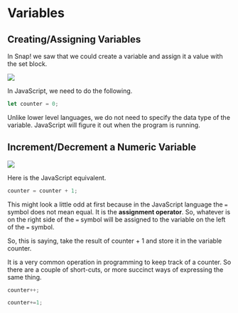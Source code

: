 # Variables

## Creating/Assigning Variables

In Snap! we saw that we could create a variable and assign it a value with the set block.

![](https://lh5.googleusercontent.com/HuXPos2yNMmc4bqQiKZN3ydBAL1xiPPDhUTaxeYN1E6dbH9AAyKrFBp3eaTf8l0hyOWITuGNE_lQeZ323gxw9OmjkTrYflOd0FpkDB0e-ZaJYcqgKsudTqisIPQtqwR9VvDTkHy3Sg)

In JavaScript, we need to do the following. 

```javascript
let counter = 0;
```

Unlike lower level languages, we do not need to specify the data type of the variable. JavaScript will figure it out when the program is running.

## Increment/Decrement a Numeric Variable

![](https://lh5.googleusercontent.com/dGRtH1EIwF96IQ0FyCv66s4DZHI7R5dXPJehYEFXEDh4fspph7vWpAwfdwyErOIzo8NsFS_J3LlPr2RfK-L-AiHHOJtu2QpOsgWdozHiZHzMjUIizteR-oIr2BEmpdfMEipyVAftGQ)

Here is the JavaScript equivalent. 

```javascript
counter = counter + 1;
```

This might look a little odd at first because in the JavaScript language the `=` symbol does not mean equal. It is the **assignment operator**. So, whatever is on the right side of the `=` symbol will be assigned to the variable on the left of the `=` symbol.

So, this is saying, take the result of counter + 1 and store it in the variable counter.

It is a very common operation in programming to keep track of a counter. So there are a couple of short-cuts, or more succinct ways of expressing the same thing.

```javascript
counter++;
```

```javascript
counter+=1;
```

